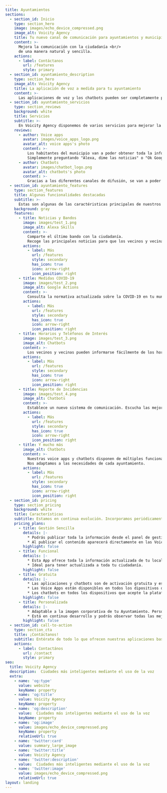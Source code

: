 ```yaml
---
title: Ayuntamientos
sections:
  - section_id: Inicio
    type: section_hero
    image: images/echo_device_compressed.png
    image_alt: Voicity Agency
    title: Tu nuevo canal de comunicación para ayuntamientos y municipios
    content: >-
      Mejora la comunicación con la ciudadanía <br/>
      de una manera natural y sencilla.
    actions:
      - label: Contáctanos
        url: /features
        style: primary
  - section_id: ayuntamiento_description
    type: section_hero
    image_alt: Voicity Agency
    title: La aplicación de voz a medida para tu ayuntamiento
    content: >-
      Las aplicaciones de voz y los chatbots pueden ser completamente personalizadas para las necesidades concretas de cada localidad. Desde Voicity Agency, realizamos un desarrollo a medida para cada municipio. El nuevo sistema de comunicación quedará totalmente integrado con el Ayuntamiento de tal forma que su gestión será una tarea sencilla. Además, las aplicaciobes están en continua evolución. Podrás ver cómo incorporamos periódicamente mejoras y funcionalidades.
  - section_id: ayuntamiento_servicios
    type: section_reviews
    background: white
    title: Servicios
    subtitle: >-
      En Voicity Agency disponemos de varios servicios para mejorar la interacción entre el ayuntamiento y la ciudadanía.
    reviews:
      - author: Voice apps
        avatar: images/voice_apps_logo.png
        avatar_alt: voice apps's photo
        content: >-
          Los habitantes del municipio van a poder obtener toda la información del ayuntamiento en tiempo real desde sus casas gracias a estos dispositivos.
          Simplemente preguntando "Alexa, dime las noticias" o "Ok Google, ¿qué restricciones hay vigentes?" y se podrá consultar esta información relevante.
      - author: Chatbots
        avatar: images/chatbot_logo.png
        avatar_alt: chatbots's photo
        content: >-
          Gracias a los diferentes canales de difusión, se van a poder enviar actualizaciones y noticas del ayuntamiento directamente a los teléfonos de la ciudadanía. Con este servicio podrás enviar menajes de Whatsapp o comunicar cualquier noticia a través de un canal de Telegram.
  - section_id: ayuntamiento_features
    type: section_features
    title: Algunas funcionalidades destacadas
    subtitle: >-
      Estas son algunas de las caractéristicas principales de nuestros productos.
    background: gray
    features:
      - title: Noticias y Bandos
        image: images/test_1.png
        image_alt: Alexa Skills
        content: >-
          Comparte el último bando con la ciudadanía.
          Recoge las principales noticias para que los vecinos y vecinas de tu localidad estén al corriente de las últimas novedades de tu municipio.
        actions:
          - label: Más
            url: /features
            style: secondary
            has_icon: true
            icon: arrow-right
            icon_position: right
      - title: Medidas COVID-19
        image: images/test_2.png
        image_alt: Google Actions
        content: >-
          Consulta la normativa actualizada sobre la COVID-19 en tu municipio así como las horarios, restricciones y protocolos.
        actions:
          - label: Más
            url: /features
            style: secondary
            has_icon: true
            icon: arrow-right
            icon_position: right
      - title: Horarios y Teléfonos de Interés
        image: images/test_3.png
        image_alt: Chatbots
        content: >-
          Los vecinos y vecinas pueden informarse fácilmente de los horarios y teléfonos de las administraciones e instituciones que existen en tu localidad.
        actions:
          - label: Más
            url: /features
            style: secondary
            has_icon: true
            icon: arrow-right
            icon_position: right
      - title: Reporte de Incidencias
        image: images/test_4.png
        image_alt: Chatbots
        content: >-
          Establece un nuevo sistema de comunicación. Escucha las mejoras y sugerencias que los habitantes de tu localidad tienen que decirte.
        actions:
          - label: Más
            url: /features
            style: secondary
            has_icon: true
            icon: arrow-right
            icon_position: right
      - title: Y mucho más
        image_alt: Chatbots
        content: >-
          Nuestras voice apps y chatbots disponen de múltiples funcionalidades útiles para la ciudadanía. 
          Nos adaptamos a las necesidades de cada ayuntamiento.
        actions:
          - label: Más
            url: /features
            style: secondary
            has_icon: true
            icon: arrow-right
            icon_position: right
  - section_id: pricing
    type: section_pricing
    background: white
    title: Características
    subtitle: Estamos en continua evolución. Incorporamos periódicamente mejoras y nuevas funcionalidades.
    pricing_plans:
      - title: Gestión Sencilla
        details: |-
          * Podrás publicar toda la información desde el panel de gestión con tu usuario y contraseña. Es fácil e intuitivo.
          * Al publicar el contenido aparecerá directamente en las Voice Apps y cahtbots de tal manera que todos los usuarios tendrán acceso al mismo.
        highlight: false       
      - title: Funcional
        details: |-
          * Esta App ofrece toda la información actualizada de tu localidad o comarca.
          * Ideal para tener actualizada a toda tu ciudadanía.
        highlight: false
      - title: Gratuita
        details: |-
          * Las aplicaciones y chatbots son de activación gratuita y están disponibles para cualquier dispositivo. 
          * Las Voice Apps están disponibles en todos los dipositivos que integren Amazon Alexa y Google Assitant.
          * Los chatbots en todos los dispositivos que acepte la plataforma para la que se desarrolle el chatbot: Web, Android, iOS, MacOS, Windows, etc.
        highlight: false 
      - title: Personalizada
        details: |-
          * Adaptable a la imagen corporativa de tu Ayuntamiento. Personaliza colores, diálogos, interacciones y funcionalidades.
          * Está en continuo desarrollo y podrás observar todas las mejoras a través de las actualizaciones que recibirás en tus dispositivos.  
        highlight: false
  - section_id: call-to-action
    type: section_cta
    title: ¡Contáctanos!
    subtitle: Entérate de todo lo que ofrecen nuestras aplicaciones basadas en voz y nuestros chatbots. <br/> ¡No dudes en contactarnos!.
    actions:
      - label: Contactános
        url: /contact
        style: primary
seo:
  title: Voicity Agency
  description:  Ciudades más inteligentes mediante el uso de la voz
  extra:
    - name: 'og:type'
      value: website
      keyName: property
    - name: 'og:title'
      value: Voicity Agency
      keyName: property
    - name: 'og:description'
      value:  Ciudades más inteligentes mediante el uso de la voz
      keyName: property
    - name: 'og:image'
      value: images/echo_device_compressed.png
      keyName: property
      relativeUrl: true
    - name: 'twitter:card'
      value: summary_large_image
    - name: 'twitter:title'
      value: Voicity Agency
    - name: 'twitter:description'
      value:  Ciudades más inteligentes mediante el uso de la voz
    - name: 'twitter:image'
      value: images/echo_device_compressed.png
      relativeUrl: true
layout: landing
---
```


